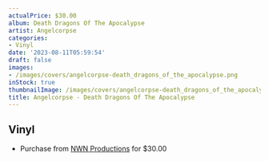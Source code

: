 ```yaml
---
actualPrice: $30.00
album: Death Dragons Of The Apocalypse
artist: Angelcorpse
categories:
- Vinyl
date: '2023-08-11T05:59:54'
draft: false
images:
- /images/covers/angelcorpse-death_dragons_of_the_apocalypse.png
inStock: true
thumbnailImage: /images/covers/angelcorpse-death_dragons_of_the_apocalypse-thumb.png
title: Angelcorpse - Death Dragons Of The Apocalypse
---
```


## Vinyl
* Purchase from [NWN Productions](http://shop.nwnprod.com/index.php?route=product/product&path=75&product_id=38126&sort=pd.name&order=ASC) for $30.00
